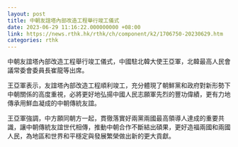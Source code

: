 ```yaml
---
layout: post
title: 中朝友誼塔內部改造工程舉行竣工儀式
date: 2023-06-29 11:16:22.000000000 +08:00
link: https://news.rthk.hk/rthk/ch/component/k2/1706750-20230629.htm
categories: rthk
---
```


中朝友誼塔內部改造工程舉行竣工儀式，中國駐北韓大使王亞軍，北韓最高人民會議常委會委員長崔龍等出席。

王亞軍表示，友誼塔內部改造工程順利竣工，充分體現了朝鮮黨和政府對新形勢下中朝關係的高度重視，必將更好地弘揚中國人民志願軍先烈的豐功偉績，更有力地傳承用鮮血凝成的中朝傳統友誼。

王亞軍強調，中方願同朝方一起，貫徹落實好兩黨兩國最高領導人達成的重要共識，讓中朝傳統友誼世代相傳，推動中朝合作不斷結出碩果，更好造福兩國和兩國人民，為地區和世界和平穩定與發展繁榮做出新的更大貢獻。
